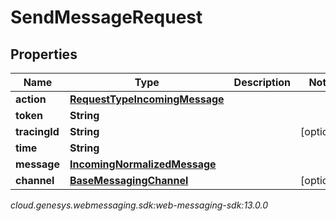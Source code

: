 # SendMessageRequest


## Properties

| Name | Type | Description | Notes |
| ------------ | ------------- | ------------- | ------------- |
| **action** | [**RequestTypeIncomingMessage**](RequestTypeIncomingMessage) |  |  |
| **token** | **String** |  |  |
| **tracingId** | **String** |  |  [optional] |
| **time** | **String** |  |  |
| **message** | [**IncomingNormalizedMessage**](IncomingNormalizedMessage) |  |  |
| **channel** | [**BaseMessagingChannel**](BaseMessagingChannel) |  |  [optional] |




_cloud.genesys.webmessaging.sdk:web-messaging-sdk:13.0.0_
